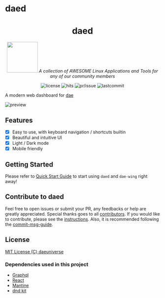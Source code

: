 # daed

<h1 align="center">daed</h1>
<p align="center" width="100%">
  <img width="100" src="public/logo.svg" />
    <em>A collection of AWESOME Linux Applications and Tools for any of our community members</em>
</p>

<p align="center">
  <img src="https://custom-icon-badges.herokuapp.com/github/license/daeuniverse/daed?logo=law&color=orange" alt="license" />
  <img src="https://hits.seeyoufarm.com/api/count/incr/badge.svg?url=https%3A%2F%2Fgithub.com%2Fdaeuniverse%2Fdaed&count_bg=%235C3DC8&title_bg=%23555555&icon=&icon_color=%23E7E7E7&title=hits&edge_flat=false" alt="hits" />
  <img src="https://custom-icon-badges.herokuapp.com/github/issues-pr-closed/daeuniverse/daed?color=purple&logo=git-pull-request&logoColor=white" alt="pr/issue" />
  <img src="https://custom-icon-badges.herokuapp.com/github/last-commit/daeuniverse/daed?logo=history&logoColor=white" alt="lastcommit" />
</p>

A modern web dashboard for [dae](https://github.com/v2raya/dae)

![preview](public/preview.png)

## Features

- [x] Easy to use, with keyboard navigation / shortcuts builtin
- [x] Beautiful and intuitive UI
- [x] Light / Dark mode
- [x] Mobile friendly

## Getting Started

Please refer to [Quick Start Guide](./docs/getting-started) to start using `daed` and `dae-wing` right away!

## Contribute to daed

Feel free to open issues or submit your PR, any feedbacks or help are greatly appreciated. Special thanks goes to all [contributors](https://github.com/daeuniverse/daed/graphs/contributors). If you would like to contribute, please see the [instructions](./CONTRIBUTING.md). Also, it is recommended following the [commit-msg-guide](./docs/commit-msg-guide.md).

## License

[MIT License (C) daeuniverse](https://github.com/daeuniverse/daed/blob/main/LICENSE)

### Dependencies used in this project

- [Graphql](https://graphql.org)
- [React](https://reactjs.org)
- [Mantine](https://mantine.dev)
- [dnd kit](https://dndkit.com)

